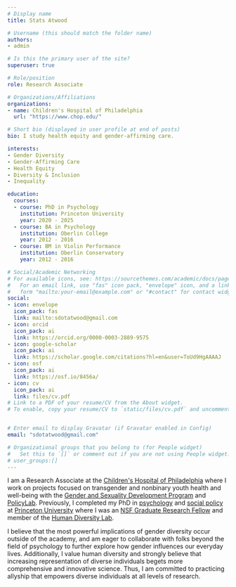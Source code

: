 ```yaml
---
# Display name
title: Stats Atwood

# Username (this should match the folder name)
authors:
- admin

# Is this the primary user of the site?
superuser: true

# Role/position
role: Research Associate

# Organizations/Affiliations
organizations:
- name: Children's Hospital of Philadelphia
  url: "https://www.chop.edu/"

# Short bio (displayed in user profile at end of posts)
bio: I study health equity and gender-affirming care.

interests:
- Gender Diversity
- Gender-Affirming Care
- Health Equity
- Diversity & Inclusion
- Inequality

education:
  courses:
  - course: PhD in Psychology
    institution: Princeton University
    year: 2020 - 2025 
  - course: BA in Psychology 
    institution: Oberlin College
    year: 2012 - 2016
  - course: BM in Violin Performance 
    institution: Oberlin Conservatory
    year: 2012 - 2016

# Social/Academic Networking
# For available icons, see: https://sourcethemes.com/academic/docs/page-builder/#icons
#   For an email link, use "fas" icon pack, "envelope" icon, and a link in the
#   form "mailto:your-email@example.com" or "#contact" for contact widget.
social:
- icon: envelope
  icon_pack: fas
  link: mailto:sdotatwood@gmail.com
- icon: orcid
  icon_pack: ai
  link: https://orcid.org/0000-0003-2889-9575
- icon: google-scholar
  icon_pack: ai
  link: https://scholar.google.com/citations?hl=en&user=ToUd9HgAAAAJ
- icon: osf
  icon_pack: ai
  link: https://osf.io/8456a/
- icon: cv
  icon_pack: ai
  link: files/cv.pdf
# Link to a PDF of your resume/CV from the About widget.
# To enable, copy your resume/CV to `static/files/cv.pdf` and uncomment the lines below.


# Enter email to display Gravatar (if Gravatar enabled in Config)
email: "sdotatwood@gmail.com"

# Organizational groups that you belong to (for People widget)
#   Set this to `[]` or comment out if you are not using People widget.
# user_groups:[]
---
```


I am a Research Associate at the <a href="https://www.chop.edu">Children's Hospital of Philadelphia</a> where I work on projects focused on transgender and nonbinary youth health and well-being with the <a href="https://www.chop.edu/centers-programs/gender-and-sexuality-development-program">Gender and Sexuality Development Program</a> and <a href="https://www.policylab.chop.edu/">PolicyLab</a>. Previously, I completed my PhD in <a href="https://psych.princeton.edu/">psychology</a> and <a href="https://jdp.princeton.edu/">social policy</a> at <a href="https://www.princeton.edu/">Princeton University</a> where I was an <a href="https://www.nsfgrfp.org/">NSF Graduate Research Fellow</a> and member of the <a href="https://hudl.princeton.edu/">Human Diversity Lab</a>. 

I believe that the most powerful implications of gender diversity occur outside of the academy, and am eager to collaborate with folks beyond the field of psychology to further explore how gender influences our everyday lives. Additionally, I value human diversity and strongly believe that increasing representation of diverse individuals begets more comprehensive and innovative science. Thus, I am committed to practicing allyship that empowers diverse individuals at all levels of research. 
